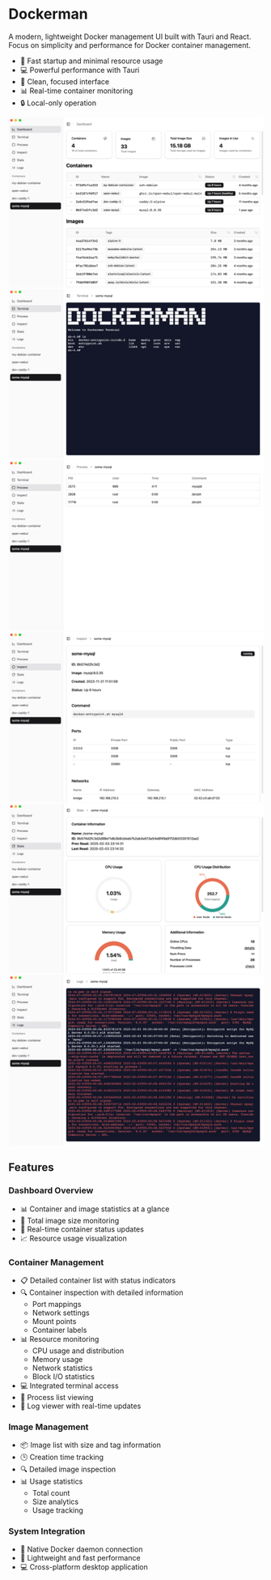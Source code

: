# Dockerman

A modern, lightweight Docker management UI built with Tauri and React.
Focus on simplicity and performance for Docker container management.

- 🚀 Fast startup and minimal resource usage
- 💻 Powerful performance with Tauri
- 🎯 Clean, focused interface
- 📊 Real-time container monitoring
- 🔒 Local-only operation

![Dashboard Screenshot](public/screenshots/dashboard.png)
![Terminal Screenshot](public/screenshots/terminal.png)
![Process List Screenshot](public/screenshots/process.png)
![inspect Screenshot](public/screenshots/inspect.png)
![stats Screenshot](public/screenshots/stats.png)
![logs Screenshot](public/screenshots/logs.png)

## Features

### Dashboard Overview

- 📊 Container and image statistics at a glance
- 💾 Total image size monitoring
- 🔄 Real-time container status updates
- 📈 Resource usage visualization

### Container Management

- 📋 Detailed container list with status indicators
- 🔍 Container inspection with detailed information
  - Port mappings
  - Network settings
  - Mount points
  - Container labels
- 📊 Resource monitoring
  - CPU usage and distribution
  - Memory usage
  - Network statistics
  - Block I/O statistics
- 💻 Integrated terminal access
- 📝 Process list viewing
- 📜 Log viewer with real-time updates

### Image Management

- 📦 Image list with size and tag information
- 🕒 Creation time tracking
- 🔍 Detailed image inspection
- 📊 Usage statistics
  - Total count
  - Size analytics
  - Usage tracking

### System Integration

- 🔌 Native Docker daemon connection
- 🚀 Lightweight and fast performance
- 💻 Cross-platform desktop application

